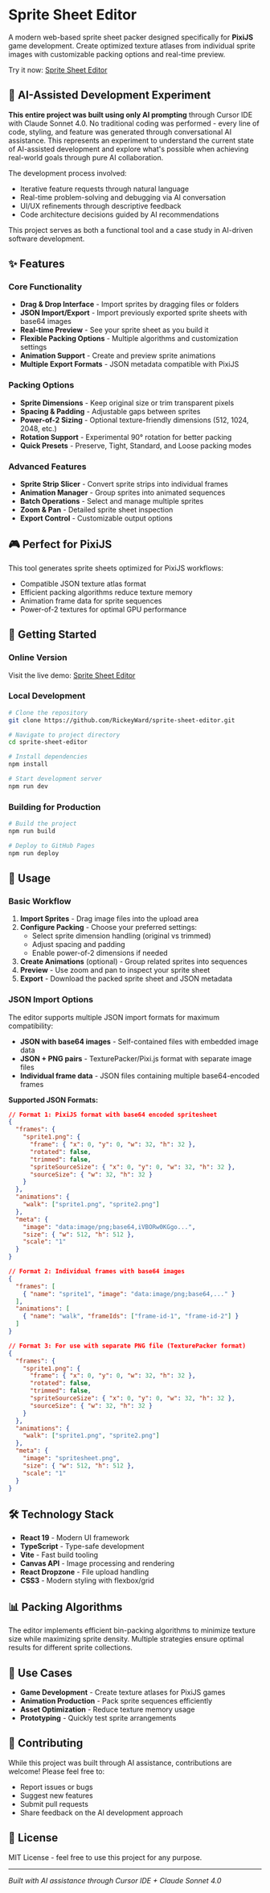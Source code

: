 # Sprite Sheet Editor

A modern web-based sprite sheet packer designed specifically for **PixiJS** game development. Create optimized texture atlases from individual sprite images with customizable packing options and real-time preview.

Try it now: [Sprite Sheet Editor](https://rickeyward.github.io/sprite-sheet-editor/)

## 🤖 AI-Assisted Development Experiment

**This entire project was built using only AI prompting** through Cursor IDE with Claude Sonnet 4.0. No traditional coding was performed - every line of code, styling, and feature was generated through conversational AI assistance. This represents an experiment to understand the current state of AI-assisted development and explore what's possible when achieving real-world goals through pure AI collaboration.

The development process involved:
- Iterative feature requests through natural language
- Real-time problem-solving and debugging via AI conversation  
- UI/UX refinements through descriptive feedback
- Code architecture decisions guided by AI recommendations

This project serves as both a functional tool and a case study in AI-driven software development.

## ✨ Features

### Core Functionality
- **Drag & Drop Interface** - Import sprites by dragging files or folders
- **JSON Import/Export** - Import previously exported sprite sheets with base64 images
- **Real-time Preview** - See your sprite sheet as you build it
- **Flexible Packing Options** - Multiple algorithms and customization settings
- **Animation Support** - Create and preview sprite animations
- **Multiple Export Formats** - JSON metadata compatible with PixiJS

### Packing Options
- **Sprite Dimensions** - Keep original size or trim transparent pixels
- **Spacing & Padding** - Adjustable gaps between sprites
- **Power-of-2 Sizing** - Optional texture-friendly dimensions (512, 1024, 2048, etc.)
- **Rotation Support** - Experimental 90° rotation for better packing
- **Quick Presets** - Preserve, Tight, Standard, and Loose packing modes

### Advanced Features
- **Sprite Strip Slicer** - Convert sprite strips into individual frames
- **Animation Manager** - Group sprites into animated sequences
- **Batch Operations** - Select and manage multiple sprites
- **Zoom & Pan** - Detailed sprite sheet inspection
- **Export Control** - Customizable output options

## 🎮 Perfect for PixiJS

This tool generates sprite sheets optimized for PixiJS workflows:
- Compatible JSON texture atlas format
- Efficient packing algorithms reduce texture memory
- Animation frame data for sprite sequences
- Power-of-2 textures for optimal GPU performance

## 🚀 Getting Started

### Online Version
Visit the live demo: [Sprite Sheet Editor](https://rickeyward.github.io/sprite-sheet-editor/)

### Local Development
```bash
# Clone the repository
git clone https://github.com/RickeyWard/sprite-sheet-editor.git

# Navigate to project directory
cd sprite-sheet-editor

# Install dependencies
npm install

# Start development server
npm run dev
```

### Building for Production
```bash
# Build the project
npm run build

# Deploy to GitHub Pages
npm run deploy
```

## 📝 Usage

### Basic Workflow
1. **Import Sprites** - Drag image files into the upload area
2. **Configure Packing** - Choose your preferred settings:
   - Select sprite dimension handling (original vs trimmed)
   - Adjust spacing and padding
   - Enable power-of-2 dimensions if needed
3. **Create Animations** (optional) - Group related sprites into sequences
4. **Preview** - Use zoom and pan to inspect your sprite sheet
5. **Export** - Download the packed sprite sheet and JSON metadata

### JSON Import Options
The editor supports multiple JSON import formats for maximum compatibility:

- **JSON with base64 images** - Self-contained files with embedded image data
- **JSON + PNG pairs** - TexturePacker/Pixi.js format with separate image files
- **Individual frame data** - JSON files containing multiple base64-encoded frames

**Supported JSON Formats:**
```json
// Format 1: PixiJS format with base64 encoded spritesheet
{
  "frames": {
    "sprite1.png": { 
      "frame": { "x": 0, "y": 0, "w": 32, "h": 32 },
      "rotated": false,
      "trimmed": false,
      "spriteSourceSize": { "x": 0, "y": 0, "w": 32, "h": 32 },
      "sourceSize": { "w": 32, "h": 32 }
    }
  },
  "animations": {
    "walk": ["sprite1.png", "sprite2.png"]
  },
  "meta": {
    "image": "data:image/png;base64,iVBORw0KGgo...",
    "size": { "w": 512, "h": 512 },
    "scale": "1"
  }
}

// Format 2: Individual frames with base64 images
{
  "frames": [
    { "name": "sprite1", "image": "data:image/png;base64,..." }
  ],
  "animations": [
    { "name": "walk", "frameIds": ["frame-id-1", "frame-id-2"] }
  ]
}

// Format 3: For use with separate PNG file (TexturePacker format)
{
  "frames": {
    "sprite1.png": { 
      "frame": { "x": 0, "y": 0, "w": 32, "h": 32 },
      "rotated": false,
      "trimmed": false,
      "spriteSourceSize": { "x": 0, "y": 0, "w": 32, "h": 32 },
      "sourceSize": { "w": 32, "h": 32 }
    }
  },
  "animations": {
    "walk": ["sprite1.png", "sprite2.png"]
  },
  "meta": {
    "image": "spritesheet.png",
    "size": { "w": 512, "h": 512 },
    "scale": "1"
  }
}
```

## 🛠 Technology Stack

- **React 19** - Modern UI framework
- **TypeScript** - Type-safe development
- **Vite** - Fast build tooling
- **Canvas API** - Image processing and rendering
- **React Dropzone** - File upload handling
- **CSS3** - Modern styling with flexbox/grid

## 📊 Packing Algorithms

The editor implements efficient bin-packing algorithms to minimize texture size while maximizing sprite density. Multiple strategies ensure optimal results for different sprite collections.

## 🎯 Use Cases

- **Game Development** - Create texture atlases for PixiJS games
- **Animation Production** - Pack sprite sequences efficiently
- **Asset Optimization** - Reduce texture memory usage
- **Prototyping** - Quickly test sprite arrangements

## 🤝 Contributing

While this project was built through AI assistance, contributions are welcome! Please feel free to:
- Report issues or bugs
- Suggest new features
- Submit pull requests
- Share feedback on the AI development approach

## 📄 License

MIT License - feel free to use this project for any purpose.

---

*Built with AI assistance through Cursor IDE + Claude Sonnet 4.0*
